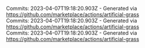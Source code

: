 Commits: 2023-04-07T19:18:20.903Z - Generated via https://github.com/marketplace/actions/artificial-grass
<br>
Commits: 2023-04-07T19:18:20.903Z - Generated via https://github.com/marketplace/actions/artificial-grass
<br>
Commits: 2023-04-07T19:18:20.903Z - Generated via https://github.com/marketplace/actions/artificial-grass
<br>
